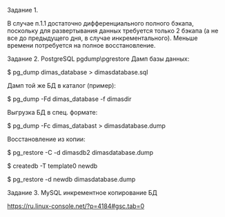 Задание 1.

В случае п.1.1 достаточно дифференциального полного бэкапа, поскольку для развертывания данных требуется только 2 бэкапа (а не все до предыдущего дня, в случае инкрементального). Меньше времени потребуется на полное восстановление.


Задание 2.
PostgreSQL pgdump\pgrestore
Дамп базы данных:

$ pg_dump dimas_database > dimasdatabase.sql

Дамп той же БД в каталог (пример):

$ pg_dump -Fd dimas_database -f dimasdir

Выгрузка БД в спец. формате:

$ pg_dump -Fc dimas_databast > dimasdatabase.dump

Восстановление из копии:

$ pg_restore -C -d dimasdb2 dimasdatabase.dump

$ createdb -T template0 newdb

$ pg_restore -d newdb dimasdatabase.dump

Задание 3.
MySQL инкрементное копирование БД

[
](https://ru.linux-console.net/?p=4184#gsc.tab=0)https://ru.linux-console.net/?p=4184#gsc.tab=0
